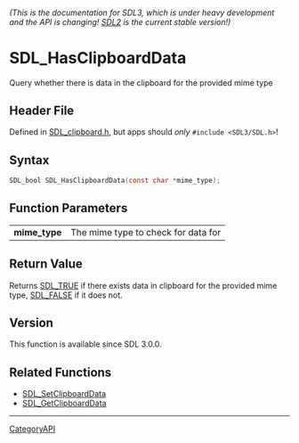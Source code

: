 ###### (This is the documentation for SDL3, which is under heavy development and the API is changing! [SDL2](https://wiki.libsdl.org/SDL2/) is the current stable version!)
# SDL_HasClipboardData

Query whether there is data in the clipboard for the provided mime type 

## Header File

Defined in [SDL_clipboard.h](https://github.com/libsdl-org/SDL/blob/main/include/SDL3/SDL_clipboard.h), but apps should _only_ `#include <SDL3/SDL.h>`!

## Syntax

```c
SDL_bool SDL_HasClipboardData(const char *mime_type);

```

## Function Parameters

|                   |                                     |
| ----------------- | ----------------------------------- |
| **mime_type**     | The mime type to check for data for |

## Return Value

Returns [SDL_TRUE](SDL_TRUE) if there exists data in clipboard for the
provided mime type, [SDL_FALSE](SDL_FALSE) if it does not.

## Version

This function is available since SDL 3.0.0.

## Related Functions

* [SDL_SetClipboardData](SDL_SetClipboardData)
* [SDL_GetClipboardData](SDL_GetClipboardData)

----
[CategoryAPI](CategoryAPI)


